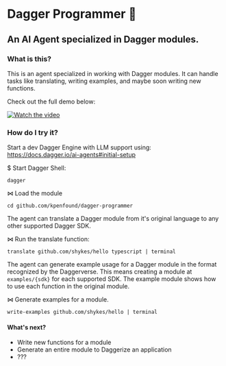 # Dagger Programmer 🤖

## An AI Agent specialized in Dagger modules.

### What is this?
This is an agent specialized in working with Dagger modules. It can handle tasks like translating, writing examples, and maybe soon writing new functions.

Check out the full demo below:

[![Watch the video](https://img.youtube.com/vi/Vqqz052vmHc/maxresdefault.jpg)](https://www.youtube.com/watch?v=Vqqz052vmHc)

### How do I try it?
Start a dev Dagger Engine with LLM support using:
https://docs.dagger.io/ai-agents#initial-setup

$ Start Dagger Shell:
```
dagger
```

⋈ Load the module
```
cd github.com/kpenfound/dagger-programmer
```

The agent can translate a Dagger module from it's original language to any other supported Dagger SDK.

⋈ Run the translate function:
```
translate github.com/shykes/hello typescript | terminal
```

The agent can generate example usage for a Dagger module in the format recognized by the Daggerverse. This means creating a module at `examples/{sdk}` for each supported SDK. The example module shows how to use each function in the original module.

⋈ Generate examples for a module.
```
write-examples github.com/shykes/hello | terminal
```

#### What's next?

- Write new functions for a module
- Generate an entire module to Daggerize an application
- ???

